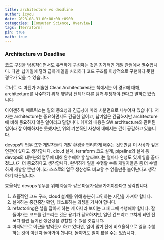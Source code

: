 ```yaml
---
title: architecture vs deadline
author: icyou
date: 2023-08-31 00:00:00 +0900
categories: [Computer Science, Overview]
tags: [Terraform]
pin: true
math: true
---
```


### Architecture vs Deadline
코드 구성을 범용적이면서도 유연하게 구성하는 것은 장기적인 개발 관점에서 필수입니다. 다만, 납기일에 밀려 급하게 일을 처리하다 코드 구조를 이상적으로 구현하지 못한 경우가 있을 수 있습니다.  

로버트 C. 마틴가 저술한 Clean Architecture라는 책에서는 이 경우에 대해, architecture를 사수하기 위해 개발팀 전체가 다른 팀과 투쟁해야 한다고 말하고 있습니다.  

아이젠하워 매트릭스는 일의 중요성과 긴급성에 따라 사분면으로 나누어져 있습니다. 저자는 architecture는 중요하면서도 긴급한 일이고, 납기일은 긴급하지만 architecture에 비해 중요하지 않은 일이라고 말합니다. 이후의 내용은 SW architecture와 관련된 일이라 잘 이해하지는 못했지만, 위의 기본적인 사상에 대해서는 깊이 공감하고 있습니다.

devops의 업무 또한 개발자들의 개발 환경을 편리하게 해주는 것인만큼 이 사상과 깊은 연관이 있다고 생각합니다. cloud 설계, terraform 코드 설계, pipeline의 설계 등 devops의 대부분의 업무에 대해 완수해야 할 날짜보다는 얼마나 완성도 있게 일을 끝마쳤느냐가 더 중요하다고 생각합니다. 완벽하게 일을 수행할 수록 개발자들은 좀 더 수월하게 개발할 뿐만 아니라 스스로의 업무 생산성도 비교할 수 없을만큼 늘어난다고 생각하기 때문입니다.  

효율적인 devops 업무를 위해 다음과 같은 마음가짐을 가져야한다고 생각합니다.
1. 효율적인 코드 구조, cloud 설계를 위해 충분히 고민하는 시간을 가져야 합니다.  
2. 설계하는 중간중간 확인, 테스트하는 과정을 거쳐야 합니다. 
3. refactoring은 날을 잡아서 하는 게 아니라 보이는 그때 그때 수행해야 합니다. 잘 돌아가는 코드를 건드리는 것은 용기가 필요하지만, 일단 건드리고 고치게 되면 전보다 훨씬 늘어난 생산성을 경험할 수 있을 것입니다.  
4. 마지막으로 야근을 밥먹듯이 하고 있다면, 일이 많기 전에 비효율적으로 일을 수행하는 것이 아닌지 돌아봐야 합니다. 돌아봐도 일이 많을 수는 있습니다.  